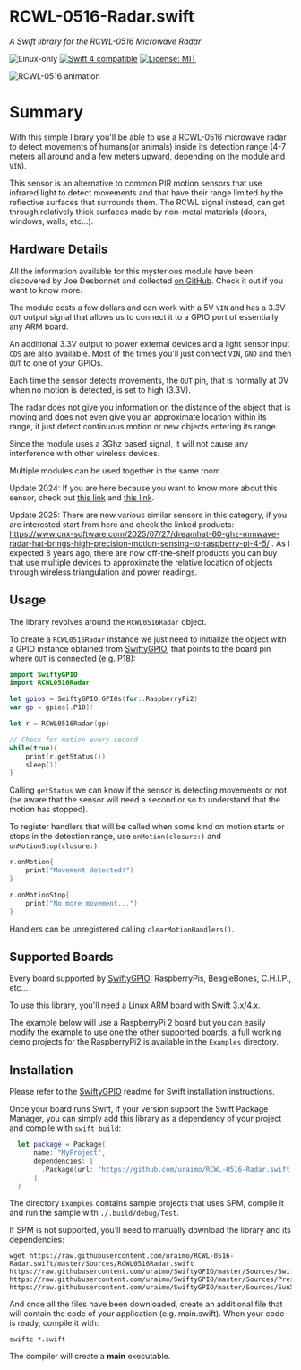 # RCWL-0516-Radar.swift

*A Swift library for the RCWL-0516 Microwave Radar*

<p>
<img src="https://img.shields.io/badge/os-linux-green.svg?style=flat" alt="Linux-only" />
<a href="https://developer.apple.com/swift"><img src="https://img.shields.io/badge/swift4-compatible-4BC51D.svg?style=flat" alt="Swift 4 compatible" /></a>
<a href="https://raw.githubusercontent.com/uraimo/RCWL-0516-Radar.swift/master/LICENSE"><img src="http://img.shields.io/badge/license-MIT-blue.svg?style=flat" alt="License: MIT" /></a>
</p>
 
![RCWL-0516 animation](https://github.com/uraimo/RCWL-0516-Radar.swift/raw/master/radar.gif)

# Summary

With this simple library you'll be able to use a RCWL-0516 microwave radar to detect movements of humans(or animals) inside its detection range (4-7 meters all around and a few meters upward, depending on the module and `VIN`).

This sensor is an alternative to common PIR motion sensors that use infrared light to detect movements and that have their range limited by the reflective surfaces that surrounds them. The RCWL signal instead, can get through relatively thick surfaces made by non-metal materials (doors, windows, walls, etc...).

## Hardware Details

All the information available for this mysterious module have been discovered by Joe Desbonnet and collected [on GitHub](https://github.com/jdesbonnet/RCWL-0516). Check it out if you want to know more.

The module costs a few dollars and can work with a 5V `VIN` and has a 3.3V `OUT` output signal that allows us to connect it to a GPIO port of essentially any ARM board. 

An additional 3.3V output to power external devices and a light sensor input `CDS` are also available. Most of the times you'll just connect `VIN`, `GND` and then `OUT` to one of your GPIOs.

Each time the sensor detects movements, the `OUT` pin, that is normally at 0V when no motion is detected, is set to high (3.3V).

The radar does not give you information on the distance of the object that is moving and does not even give you an approximate location within its range, it just detect continuous motion or new objects entering its range.

Since the module uses a 3Ghz based signal, it will not cause any interference with other wireless devices.

Multiple modules can be used together in the same room.

Update 2024: If you are here because you want to know more about this sensor, check out [this link](https://news.ycombinator.com/item?id=40834349) and [this link](https://10maurycy10.github.io/projects/motion_sensor_hacking/).

Update 2025: There are now various similar sensors in this category, if you are interested start from here and check the linked products: https://www.cnx-software.com/2025/07/27/dreamhat-60-ghz-mmwave-radar-hat-brings-high-precision-motion-sensing-to-raspberry-pi-4-5/ . As I expected 8 years ago, there are now off-the-shelf products you can buy that use multiple devices to approximate the relative location of objects through wireless triangulation and power readings.

## Usage
                                                                                                 
The library revolves around the `RCWL0516Radar` object. 

To create a `RCWL0516Radar` instance we just need to initialize the object with a GPIO instance obtained from [SwiftyGPIO](https://github.com/uraimo/SwiftyGPIO), that points to the board pin where `OUT` is connected (e.g. P18):

```swift
import SwiftyGPIO
import RCWL0516Radar

let gpios = SwiftyGPIO.GPIOs(for:.RaspberryPi2)
var gp = gpios[.P18]!

let r = RCWL0516Radar(gp)

// Check for motion every second
while(true){
    print(r.getStatus())
    sleep(1)
}
```

Calling `getStatus` we can know if the sensor is detecting movements or not (be aware that the sensor will need a second or so to understand that the motion has stopped).

To register handlers that will be called when some kind on motion starts or stops in the detection range, use `onMotion(closure:)` and `onMotionStop(closure:)`.

```swift
r.onMotion{
    print("Movement detected!")
}

r.onMotionStop{
    print("No more movement...")
}
```
Handlers can be unregistered calling `clearMotionHandlers()`.

## Supported Boards

Every board supported by [SwiftyGPIO](https://github.com/uraimo/SwiftyGPIO): RaspberryPis, BeagleBones, C.H.I.P., etc...

To use this library, you'll need a Linux ARM board with Swift 3.x/4.x.

The example below will use a RaspberryPi 2 board but you can easily modify the example to use one the other supported boards, a full working demo projects for the RaspberryPi2 is available in the `Examples` directory.


## Installation

Please refer to the [SwiftyGPIO](https://github.com/uraimo/SwiftyGPIO) readme for Swift installation instructions.

Once your board runs Swift, if your version support the Swift Package Manager, you can simply add this library as a dependency of your project and compile with `swift build`:

```swift
  let package = Package(
      name: "MyProject",
      dependencies: [
        .Package(url: "https://github.com/uraimo/RCWL-0516-Radar.swift.git", majorVersion: 2),
      ]
  ) 
```

The directory `Examples` contains sample projects that uses SPM, compile it and run the sample with `./.build/debug/Test`.

If SPM is not supported, you'll need to manually download the library and its dependencies: 

    wget https://raw.githubusercontent.com/uraimo/RCWL-0516-Radar.swift/master/Sources/RCWL0516Radar.swift https://raw.githubusercontent.com/uraimo/SwiftyGPIO/master/Sources/SwiftyGPIO.swift https://raw.githubusercontent.com/uraimo/SwiftyGPIO/master/Sources/Presets.swift https://raw.githubusercontent.com/uraimo/SwiftyGPIO/master/Sources/SunXi.swift  

And once all the files have been downloaded, create an additional file that will contain the code of your application (e.g. main.swift). When your code is ready, compile it with:

    swiftc *.swift

The compiler will create a **main** executable.


